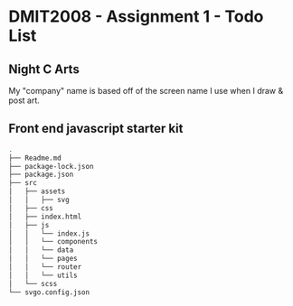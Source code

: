 # DMIT2008 - Assignment 1 - Todo List
## Night C Arts
My "company" name is based off of the screen name I use when I draw & post art.

## Front end javascript starter kit
```bash
.
├── Readme.md
├── package-lock.json
├── package.json
├── src
│   ├── assets
│   │   ├── svg
│   ├── css
│   ├── index.html
│   ├── js
│   │   └── index.js
│   │   └── components
│   │   └── data
│   │   └── pages
│   │   └── router
│   │   └── utils
│   └── scss
└── svgo.config.json
```